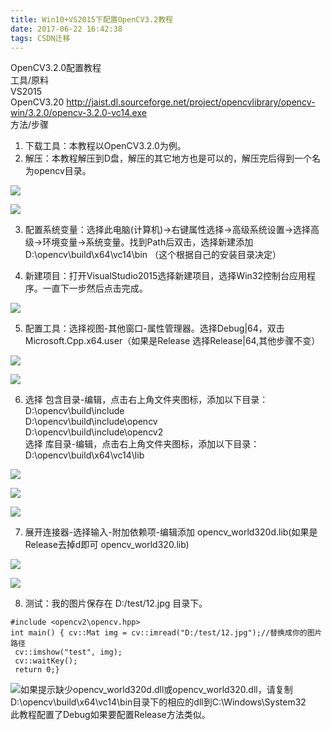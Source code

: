 ```yaml
---
title: Win10+VS2015下配置OpenCV3.2教程
date: 2017-06-22 16:42:38
tags: CSDN迁移
---
```

   OpenCV3.2.0配置教程  
 工具/原料  
 VS2015  
 OpenCV3.20 http://jaist.dl.sourceforge.net/project/opencvlibrary/opencv-win/3.2.0/opencv-3.2.0-vc14.exe  
 方法/步骤  
 1. 下载工具：本教程以OpenCV3.2.0为例。  
2. 解压：本教程解压到D盘，解压的其它地方也是可以的，解压完后得到一个名为opencv目录。

 ![](https://img-blog.csdn.net/20170622164510471)

 ![](https://img-blog.csdn.net/20170622164514776)  


 3. 配置系统变量：选择此电脑(计算机)->右键属性选择->高级系统设置->选择高级->环境变量->系统变量。找到Path后双击，选择新建添加 D:\opencv\build\x64\vc14\bin （这个根据自己的安装目录决定）

 4. 新建项目：打开VisualStudio2015选择新建项目，选择Win32控制台应用程序。一直下一步然后点击完成。  


 ![](https://img-blog.csdn.net/20170622164925583)  


 5. 配置工具：选择视图-其他窗口-属性管理器。选择Debug|64，双击Microsoft.Cpp.x64.user（如果是Release 选择Release|64,其他步骤不变）  


 ![](https://img-blog.csdn.net/20170622165038471)  


 ![](https://img-blog.csdn.net/20170622165042423)  


 

 6. 选择 包含目录-编辑，点击右上角文件夹图标，添加以下目录：  
 D:\opencv\build\include  
 D:\opencv\build\include\opencv  
 D:\opencv\build\include\opencv2  
 选择 库目录-编辑，点击右上角文件夹图标，添加以下目录：  
 D:\opencv\build\x64\vc14\lib  


 ![](https://img-blog.csdn.net/20170622165311101)  


 ![](https://img-blog.csdn.net/20170622165315490)  


 ![](https://img-blog.csdn.net/20170622165319008)  


 7. 展开连接器-选择输入-附加依赖项-编辑添加 opencv_world320d.lib(如果是Release去掉d即可 opencv_world320.lib)  


 

 ![](https://img-blog.csdn.net/20170622165451082)  


 ![](https://img-blog.csdn.net/20170622165454966)  


 

 8. 测试：我的图片保存在 D:/test/12.jpg 目录下。  


 


```
#include <opencv2\opencv.hpp>
int main() { cv::Mat img = cv::imread("D:/test/12.jpg");//替换成你的图片路径
 cv::imshow("test", img);
 cv::waitKey();
 return 0;}

```
![](https://img-blog.csdn.net/20170622165650899)如果提示缺少opencv_world320d.dll或opencv_world320.dll，请复制D:\opencv\build\x64\vc14\bin目录下的相应的dll到C:\Windows\System32  
 此教程配置了Debug如果要配置Release方法类似。  
  


   
 